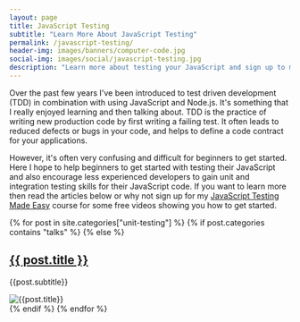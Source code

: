 ```yaml
---
layout: page
title: JavaScript Testing
subtitle: "Learn More About JavaScript Testing"
permalink: /javascript-testing/
header-img: images/banners/computer-code.jpg
social-img: images/social/javascript-testing.jpg
description: "Learn more about testing your JavaScript and sign up to my course"
---
```


Over the past few years I've been introduced to test driven development (TDD) in combination with using JavaScript and Node.js. It's something that I really enjoyed learning and then talking about. TDD is the practice of writing new production code by first writing a failing test. It often leads to reduced defects or bugs in your code, and helps to define a code contract for your applications.

However, it's often very confusing and difficult for beginners to get started. Here I hope to help beginners to get started with testing their JavaScript and also encourage less experienced developers to gain unit and integration testing skills for their JavaScript code. If you want to learn more then read the articles below or why not sign up for my [JavaScript Testing Made Easy]({{site.url}}/courses/javascript-testing-beginners-course/?signup=testing-page) course for some free videos showing you how to get started.

{% for post in site.categories["unit-testing"] %}
{% if post.categories contains "talks" %}
{% else %}
<article class="pv4 bb b--black-10 ph3 ph0-l">
    <div class="flex flex-column flex-row-ns">
        <div class="w-100 w-60-ns pr3-ns order-2 order-1-ns">
            <a href="{{ post.url | prepend: site.baseurl }}" class="link dim black">
                <h2 class="f3 roboto mt0 lh-title">{{ post.title }}</h2>
            </a>
            <p class="f5 f4-l lh-copy roboto">
                {{post.subtitle}}
            </p>
        </div>
        <div class="pl3-ns order-1 order-2-ns mb4 mb0-ns w-100 w-40-ns">
            <img src="{{post.thumbnail}}" class="db" alt="{{post.title}}">
        </div>
    </div>
</article>
{% endif %}
{% endfor %}

